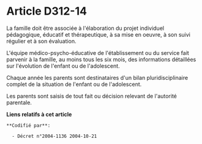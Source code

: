 # Article D312-14

La famille doit être associée à l'élaboration du projet individuel pédagogique, éducatif et thérapeutique, à sa mise en
oeuvre, à son suivi régulier et à son évaluation.

L'équipe médico-psycho-éducative de l'établissement ou du service fait parvenir à la famille, au moins tous les six mois, des
informations détaillées sur l'évolution de l'enfant ou de l'adolescent.

Chaque année les parents sont destinataires d'un bilan pluridisciplinaire complet de la situation de l'enfant ou de
l'adolescent.

Les parents sont saisis de tout fait ou décision relevant de l'autorité parentale.

**Liens relatifs à cet article**

	**Codifié par**:

	  - Décret n°2004-1136 2004-10-21
